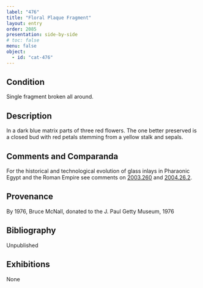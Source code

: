 ```yaml
---
label: "476"
title: "Floral Plaque Fragment"
layout: entry
order: 2085
presentation: side-by-side
# toc: false
menu: false
object:
  - id: "cat-476"
---
```


## Condition

Single fragment broken all around.

## Description

In a dark blue matrix parts of three red flowers. The one better preserved is a closed bud with red petals stemming from a yellow stalk and sepals.

## Comments and Comparanda

For the historical and technological evolution of glass inlays in Pharaonic Egypt and the Roman Empire see comments on [2003.260](#cat) and [2004.26.2](#cat).

## Provenance

By 1976, Bruce McNall, donated to the J. Paul Getty Museum, 1976

## Bibliography

Unpublished

## Exhibitions

None